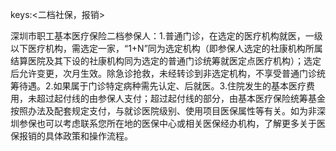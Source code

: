 keys:<二档社保，报销>

深圳市职工基本医疗保险二档参保人：1.普通门诊，在选定的医疗机构就医，一级以下医疗机构，需选定一家，“1+N”同为选定机构（即参保人选定的社康机构所属结算医院及其下设的社康机构同为选定的普通门诊统筹就医定点医疗机构）；选定后允许变更，次月生效。除急诊抢救，未经转诊到非选定机构，不享受普通门诊统筹待遇。2.如果属于门诊特定病种需先认定、后就医。3.住院发生的基本医疗费用，未超过起付线的由参保人支付；超过起付线的部分，由基本医疗保险统筹基金按照办法及配套规定支付，与就诊医院级别、使用项目医保属性等有关。如为非深圳参保也可以考虑联系您所在地的医保中心或相关医保经办机构，了解更多关于医保报销的具体政策和操作流程。